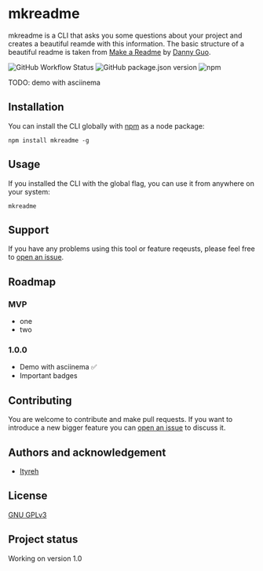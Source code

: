 # mkreadme

mkreadme is a CLI that asks you some questions about your project and creates a beautiful reamde with this information. The basic structure of a beautiful readme is taken from [Make a Readme](https://www.makeareadme.com/) by [Danny Guo](https://www.dannyguo.com/).

![GitHub Workflow Status](https://img.shields.io/github/workflow/status/ityreh/mkreadme/workflow-placeholder)
![GitHub package.json version](https://img.shields.io/github/package-json/v/ityreh/mkreadme)
![npm](https://img.shields.io/npm/v/mkreadme-cli)

TODO: demo with asciinema

## Installation

You can install the CLI globally with [npm](https://www.npmjs.com/) as a node package:

    npm install mkreadme -g

## Usage

If you installed the CLI with the global flag, you can use it from anywhere on your system:

    mkreadme

## Support

If you have any problems using this tool or feature reqeusts, please feel free to [open an issue](https://github.com/ityreh/mkreadme/issues/new).

## Roadmap

### MVP

- one
- two

### 1.0.0

- Demo with asciinema :white_check_mark:
- Important badges

## Contributing

You are welcome to contribute and make pull requests. If you want to introduce a new bigger feature you can [open an issue](https://github.com/ityreh/mkreadme/issues/new) to discuss it.

## Authors and acknowledgement

- [Ityreh](https://github.com/ityreh)

## License

[GNU GPLv3](./LICENSE)

## Project status

Working on version 1.0
